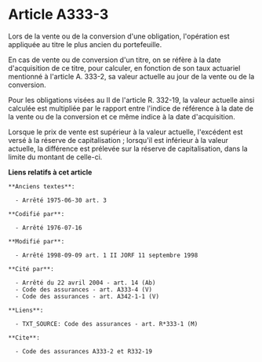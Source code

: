 # Article A333-3

Lors de la vente ou de la conversion d'une obligation, l'opération est appliquée au titre le plus ancien du portefeuille.

En cas de vente ou de conversion d'un titre, on se réfère à la date d'acquisition de ce titre, pour calculer, en fonction de
son taux actuariel mentionné à l'article A. 333-2, sa valeur actuelle au jour de la vente ou de la conversion.

Pour les obligations visées au II de l'article R. 332-19, la valeur actuelle ainsi calculée est multipliée par le rapport
entre l'indice de référence à la date de la vente ou de la conversion et ce même indice à la date d'acquisition.

Lorsque le prix de vente est supérieur à la valeur actuelle, l'excédent est versé à la réserve de capitalisation ; lorsqu'il
est inférieur à la valeur actuelle, la différence est prélevée sur la réserve de capitalisation, dans la limite du montant de
celle-ci.

**Liens relatifs à cet article**

	**Anciens textes**:

	  - Arrêté 1975-06-30 art. 3

	**Codifié par**:

	  - Arrêté 1976-07-16

	**Modifié par**:

	  - Arrêté 1998-09-09 art. 1 II JORF 11 septembre 1998

	**Cité par**:

	  - Arrêté du 22 avril 2004 - art. 14 (Ab)
	  - Code des assurances - art. A333-4 (V)
	  - Code des assurances - art. A342-1-1 (V)

	**Liens**:

	  - TXT_SOURCE: Code des assurances - art. R*333-1 (M)

	**Cite**:

	  - Code des assurances A333-2 et R332-19
